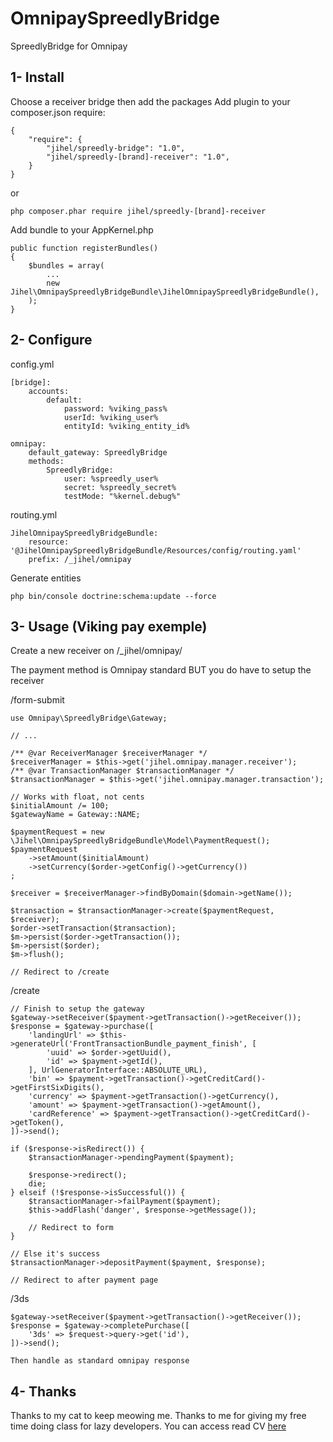 OmnipaySpreedlyBridge
=====================

SpreedlyBridge for Omnipay


1- Install
----------

Choose a receiver bridge then add the packages
Add plugin to your composer.json require:

    {
        "require": {
            "jihel/spreedly-bridge": "1.0",
            "jihel/spreedly-[brand]-receiver": "1.0",
        }
    }

or

    php composer.phar require jihel/spreedly-[brand]-receiver

Add bundle to your AppKernel.php

    public function registerBundles()
    {
        $bundles = array(
            ...
            new Jihel\OmnipaySpreedlyBridgeBundle\JihelOmnipaySpreedlyBridgeBundle(),
        );
    }


2- Configure
------------


config.yml
    
    [bridge]:
        accounts:
            default:
                password: %viking_pass%
                userId: %viking_user%
                entityId: %viking_entity_id%
    
    omnipay:
        default_gateway: SpreedlyBridge
        methods:
            SpreedlyBridge:
                user: %spreedly_user%
                secret: %spreedly_secret%
                testMode: "%kernel.debug%"
    
routing.yml

    JihelOmnipaySpreedlyBridgeBundle:
        resource: '@JihelOmnipaySpreedlyBridgeBundle/Resources/config/routing.yaml'
        prefix: /_jihel/omnipay

Generate entities

    php bin/console doctrine:schema:update --force


3- Usage (Viking pay exemple)
-----------------------------

Create a new receiver on /_jihel/omnipay/

The payment method is Omnipay standard BUT you do have to setup the receiver

/form-submit

    use Omnipay\SpreedlyBridge\Gateway;
    
    // ...

    /** @var ReceiverManager $receiverManager */
    $receiverManager = $this->get('jihel.omnipay.manager.receiver');
    /** @var TransactionManager $transactionManager */
    $transactionManager = $this->get('jihel.omnipay.manager.transaction');

    // Works with float, not cents
    $initialAmount /= 100;
    $gatewayName = Gateway::NAME;
    
    $paymentRequest = new \Jihel\OmnipaySpreedlyBridgeBundle\Model\PaymentRequest();
    $paymentRequest
        ->setAmount($initialAmount)
        ->setCurrency($order->getConfig()->getCurrency())
    ;
    
    $receiver = $receiverManager->findByDomain($domain->getName());
    
    $transaction = $transactionManager->create($paymentRequest, $receiver);
    $order->setTransaction($transaction);
    $m->persist($order->getTransaction());
    $m->persist($order);
    $m->flush();
    
    // Redirect to /create

/create

    // Finish to setup the gateway
    $gateway->setReceiver($payment->getTransaction()->getReceiver());
    $response = $gateway->purchase([
        'landingUrl' => $this->generateUrl('FrontTransactionBundle_payment_finish', [
            'uuid' => $order->getUuid(),
            'id' => $payment->getId(),
        ], UrlGeneratorInterface::ABSOLUTE_URL),
        'bin' => $payment->getTransaction()->getCreditCard()->getFirstSixDigits(),
        'currency' => $payment->getTransaction()->getCurrency(),
        'amount' => $payment->getTransaction()->getAmount(),
        'cardReference' => $payment->getTransaction()->getCreditCard()->getToken(),
    ])->send();
    
    if ($response->isRedirect()) {
        $transactionManager->pendingPayment($payment);

        $response->redirect();
        die;
    } elseif (!$response->isSuccessful()) {
        $transactionManager->failPayment($payment);
        $this->addFlash('danger', $response->getMessage());

        // Redirect to form
    }

    // Else it's success
    $transactionManager->depositPayment($payment, $response);
    
    // Redirect to after payment page

/3ds

    $gateway->setReceiver($payment->getTransaction()->getReceiver());
    $response = $gateway->completePurchase([
        '3ds' => $request->query->get('id'),
    ])->send();

    Then handle as standard omnipay response

4- Thanks
---------

Thanks to my cat to keep meowing me.
Thanks to me for giving my free time doing class for lazy developers.
You can access read CV [here](http://www.joseph-lemoine.fr)
